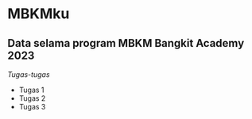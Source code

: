 MBKMku
==
Data selama program MBKM Bangkit Academy 2023
--
*Tugas-tugas*
- Tugas 1
- Tugas 2
- Tugas 3
